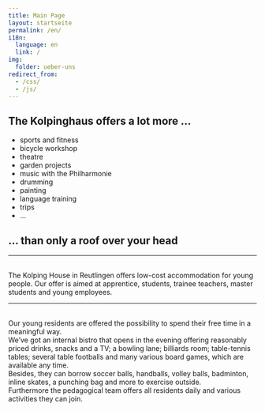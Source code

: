 ```yaml
---
title: Main Page
layout: startseite
permalink: /en/
i18n:
  language: en
  link: /
img:
  folder: ueber-uns
redirect_from:
  - /css/
  - /js/  
---
```


## The Kolpinghaus offers a lot more ...

* sports and fitness
* bicycle workshop
* theatre
* garden projects
* music with the Philharmonie
* drumming
* painting
* language training
* trips
* ...

## ... than only a roof over your head

---
<br>
The Kolping House in Reutlingen offers low-cost accommodation for young people. Our offer is aimed at apprentice, students, trainee teachers, master students and young employees.

---

<br>
Our young residents are offered the possibility to spend their free time in a meaningful way.<br>
We’ve got an internal bistro that opens in the evening offering reasonably priced drinks, snacks and a TV; a bowling lane; billiards room; table-tennis tables; several table footballs and many various board games, which are available any time.<br>
Besides, they can borrow soccer balls, handballs, volley balls, badminton, inline skates, a punching bag and more to exercise outside.<br>
Furthermore the pedagogical team offers all residents daily and various activities they can join.<br>
